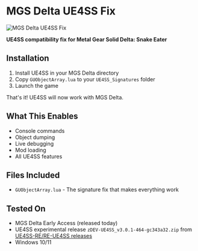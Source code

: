 # MGS Delta UE4SS Fix

![MGS Delta UE4SS Fix](https://github.com/user-attachments/assets/6b045161-0681-44ae-b6da-26782b7b40e3)

**UE4SS compatibility fix for Metal Gear Solid Delta: Snake Eater**

## Installation

1. Install UE4SS in your MGS Delta directory
2. Copy `GUObjectArray.lua` to your `UE4SS_Signatures` folder
3. Launch the game

That's it! UE4SS will now work with MGS Delta.

## What This Enables

- Console commands
- Object dumping  
- Live debugging
- Mod loading
- All UE4SS features

## Files Included

- `GUObjectArray.lua` - The signature fix that makes everything work

## Tested On

- MGS Delta Early Access (released today)
- UE4SS experimental release `zDEV-UE4SS_v3.0.1-464-gc343a32.zip` from [UE4SS-RE/RE-UE4SS releases](https://github.com/UE4SS-RE/RE-UE4SS/releases)
- Windows 10/11

